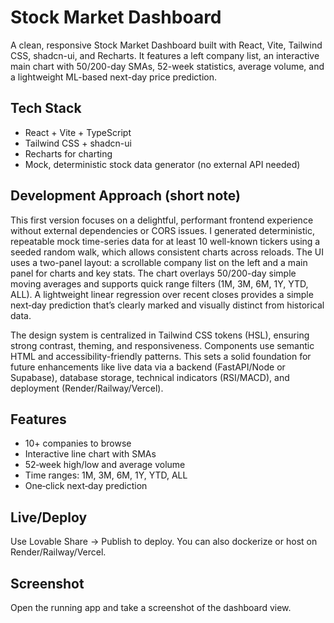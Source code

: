# Stock Market Dashboard

A clean, responsive Stock Market Dashboard built with React, Vite, Tailwind CSS, shadcn-ui, and Recharts. It features a left company list, an interactive main chart with 50/200-day SMAs, 52-week statistics, average volume, and a lightweight ML-based next-day price prediction.

## Tech Stack
- React + Vite + TypeScript
- Tailwind CSS + shadcn-ui
- Recharts for charting
- Mock, deterministic stock data generator (no external API needed)

## Development Approach (short note)
This first version focuses on a delightful, performant frontend experience without external dependencies or CORS issues. I generated deterministic, repeatable mock time-series data for at least 10 well-known tickers using a seeded random walk, which allows consistent charts across reloads. The UI uses a two-panel layout: a scrollable company list on the left and a main panel for charts and key stats. The chart overlays 50/200-day simple moving averages and supports quick range filters (1M, 3M, 6M, 1Y, YTD, ALL). A lightweight linear regression over recent closes provides a simple next‑day prediction that’s clearly marked and visually distinct from historical data.

The design system is centralized in Tailwind CSS tokens (HSL), ensuring strong contrast, theming, and responsiveness. Components use semantic HTML and accessibility-friendly patterns. This sets a solid foundation for future enhancements like live data via a backend (FastAPI/Node or Supabase), database storage, technical indicators (RSI/MACD), and deployment (Render/Railway/Vercel).

## Features
- 10+ companies to browse
- Interactive line chart with SMAs
- 52‑week high/low and average volume
- Time ranges: 1M, 3M, 6M, 1Y, YTD, ALL
- One‑click next‑day prediction

## Live/Deploy
Use Lovable Share → Publish to deploy. You can also dockerize or host on Render/Railway/Vercel.

## Screenshot
Open the running app and take a screenshot of the dashboard view.
